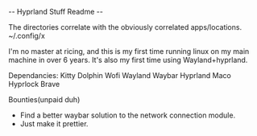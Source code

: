 -- Hyprland Stuff Readme --

The directories correlate with the obviously correlated apps/locations.
~/.config/x

I'm no master at ricing, and this is my first time running linux on my main machine in over 6 years. It's also my first time using Wayland+hyprland.


Dependancies:
Kitty
Dolphin
Wofi
Wayland
Waybar
Hyprland
Maco
Hyprlock
Brave


Bounties(unpaid duh)
- Find a better waybar solution to the network connection module.
- Just make it prettier.
